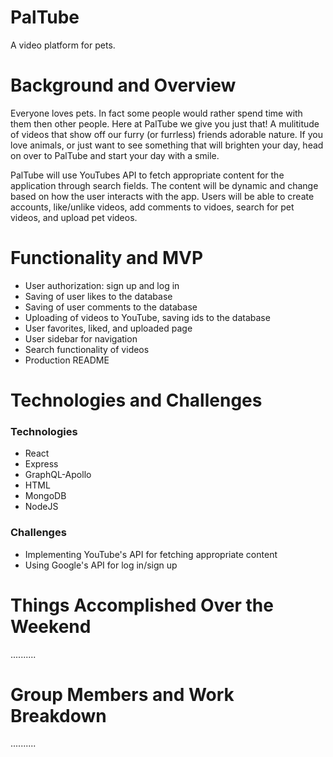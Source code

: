 # PalTube
A video platform for pets.


# Background and Overview

Everyone loves pets. In fact some people would rather spend time with them then other people. Here at PalTube we give you just that! A mulititude of videos that show off our furry (or furrless) friends adorable nature. If you love animals, or just want to see something that will brighten your day, head on over to PalTube and start your day with a smile. 

PalTube will use YouTubes API to fetch appropriate content for the application through search fields. The content will be dynamic and change based on how the user interacts with the app. Users will be able to create accounts, like/unlike videos, add comments to vidoes, search for pet videos, and upload pet videos.

# Functionality and MVP
 * User authorization: sign up and log in
 * Saving of user likes to the database
 * Saving of user comments to the database
 * Uploading of videos to YouTube, saving ids to the database
 * User favorites, liked, and uploaded page
 * User sidebar for navigation
 * Search functionality of videos
 * Production README


# Technologies and Challenges

### Technologies
* React
* Express
* GraphQL-Apollo
* HTML
* MongoDB
* NodeJS

### Challenges

* Implementing YouTube's API for fetching appropriate content
* Using Google's API for log in/sign up

# Things Accomplished Over the Weekend

..........

# Group Members and Work Breakdown


..........
